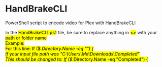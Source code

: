 # HandBrakeCLI
PowerShell script to encode video for Plex with HandBrakeCLI

In the <mark>HandBrakeCLI.ps1</mark> file, be sure to replace anything in <mark><></mark> with your <mark>path<mark> or <mark>folder name</mark><br/>
Example:<br/>
For this line: If ($_.Directory.Name -eq "<The Name of Your Input Folder>") {<br/>
If your input file path was "C:\Users\Me\Downloads\Completed\"<br/>
This should be changed to: If ($_.Directory.Name -eq "Completed") {
